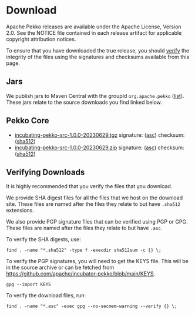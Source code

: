 # Download

Apache Pekko releases are available under the Apache License, Version 2.0.
See the NOTICE file contained in each release artifact for applicable copyright attribution notices.

To ensure that you have downloaded the true release, you should [verify](#verifying-downloads) the integrity of the
files using the signatures and checksums available from this page.

## Jars

We publish jars to Maven Central with the groupId `org.apache.pekko` ([list](https://mvnrepository.com/artifact/org.apache.pekko)).
These jars relate to the source downloads you find linked below.

## Pekko Core

* [incubating-pekko-src-1.0.0-20230629.tgz](https://www.apache.org/dyn/closer.lua/incubator/pekko/1.0.0/incubating-pekko-src-1.0.0-20230629.tgz) signature: ([asc](https://dlcdn.apache.org/incubator/pekko/1.0.0/incubating-pekko-src-1.0.0-20230629.tgz.asc)) checksum: ([sha512](https://dlcdn.apache.org/incubator/pekko/1.0.0/incubating-pekko-src-1.0.0-20230629.tgz.sha512))            
* [incubating-pekko-src-1.0.0-20230629.zip](https://www.apache.org/dyn/closer.lua/incubator/pekko/1.0.0/incubating-pekko-src-1.0.0-20230629.zip) signature: ([asc](https://dlcdn.apache.org/incubator/pekko/1.0.0/incubating-pekko-src-1.0.0-20230629.zip.asc)) checksum: ([sha512](https://dlcdn.apache.org/incubator/pekko/1.0.0/incubating-pekko-src-1.0.0-20230629.zip.sha512))

## Verifying Downloads

It is highly recommended that you verify the files that you download.

We provide SHA digest files for all the files that we host on the download site. These files 
are named after the files they relate to but have `.sha512` extensions.

We also provide PGP signature files that can be verified using PGP or GPG. These files
are named after the files they relate to but have `.asc`.

To verify the SHA digests, use:
```
find . -name "*.sha512" -type f -execdir sha512sum -c {} \;
```

To verify the PGP signatures, you will need to get the KEYS file. This will be in the source archive
or can be fetched from https://github.com/apache/incubator-pekko/blob/main/KEYS.

```
gpg --import KEYS
```

To verify the download files, run:
```
find . -name "*.asc" -exec gpg --no-secmem-warning --verify {} \;
```
